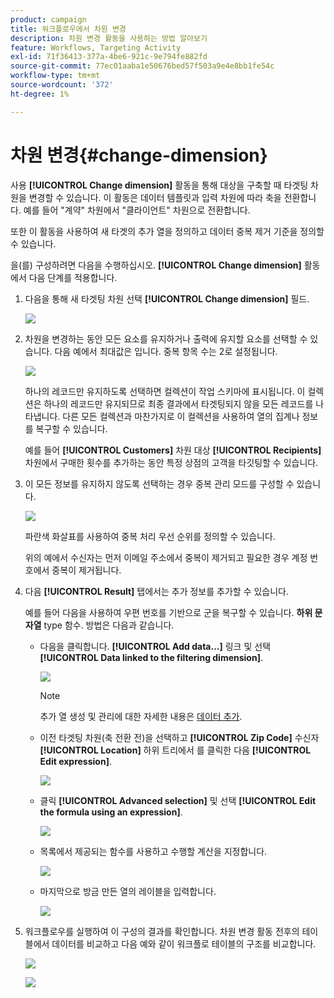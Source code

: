 ```yaml
---
product: campaign
title: 워크플로우에서 차원 변경
description: 차원 변경 활동을 사용하는 방법 알아보기
feature: Workflows, Targeting Activity
exl-id: 71f36413-377a-4be6-921c-9e794fe882fd
source-git-commit: 77ec01aaba1e50676bed57f503a9e4e8bb1fe54c
workflow-type: tm+mt
source-wordcount: '372'
ht-degree: 1%

---
```


# 차원 변경{#change-dimension}

사용 **[!UICONTROL Change dimension]** 활동을 통해 대상을 구축할 때 타겟팅 차원을 변경할 수 있습니다. 이 활동은 데이터 템플릿과 입력 차원에 따라 축을 전환합니다. 예를 들어 &quot;계약&quot; 차원에서 &quot;클라이언트&quot; 차원으로 전환합니다.

또한 이 활동을 사용하여 새 타겟의 추가 열을 정의하고 데이터 중복 제거 기준을 정의할 수 있습니다.

을(를) 구성하려면 다음을 수행하십시오. **[!UICONTROL Change dimension]** 활동에서 다음 단계를 적용합니다.

1. 다음을 통해 새 타겟팅 차원 선택 **[!UICONTROL Change dimension]** 필드.

   ![](assets/s_user_change_dimension_param1.png)

1. 차원을 변경하는 동안 모든 요소를 유지하거나 출력에 유지할 요소를 선택할 수 있습니다. 다음 예에서 최대값은 입니다. 중복 항목 수는 2로 설정됩니다.

   ![](assets/s_user_change_dimension_limit.png)

   하나의 레코드만 유지하도록 선택하면 컬렉션이 작업 스키마에 표시됩니다. 이 컬렉션은 하나의 레코드만 유지되므로 최종 결과에서 타겟팅되지 않을 모든 레코드를 나타냅니다. 다른 모든 컬렉션과 마찬가지로 이 컬렉션을 사용하여 열의 집계나 정보를 복구할 수 있습니다.

   예를 들어 **[!UICONTROL Customers]** 차원 대상 **[!UICONTROL Recipients]** 차원에서 구매한 횟수를 추가하는 동안 특정 상점의 고객을 타깃팅할 수 있습니다.

1. 이 모든 정보를 유지하지 않도록 선택하는 경우 중복 관리 모드를 구성할 수 있습니다.

   ![](assets/s_user_change_dimension_param2.png)

   파란색 화살표를 사용하여 중복 처리 우선 순위를 정의할 수 있습니다.

   위의 예에서 수신자는 먼저 이메일 주소에서 중복이 제거되고 필요한 경우 계정 번호에서 중복이 제거됩니다.

1. 다음 **[!UICONTROL Result]** 탭에서는 추가 정보를 추가할 수 있습니다.

   예를 들어 다음을 사용하여 우편 번호를 기반으로 군을 복구할 수 있습니다. **하위 문자열** type 함수. 방법은 다음과 같습니다.

   * 다음을 클릭합니다. **[!UICONTROL Add data...]** 링크 및 선택 **[!UICONTROL Data linked to the filtering dimension]**.

     ![](assets/wf_change-dimension_sample_01.png)

     >[!NOTE]
     >
     >추가 열 생성 및 관리에 대한 자세한 내용은 [데이터 추가](query.md#add-data).

   * 이전 타겟팅 차원(축 전환 전)을 선택하고 **[!UICONTROL Zip Code]** 수신자 **[!UICONTROL Location]** 하위 트리에서 를 클릭한 다음 **[!UICONTROL Edit expression]**.

     ![](assets/wf_change-dimension_sample_02.png)

   * 클릭 **[!UICONTROL Advanced selection]** 및 선택 **[!UICONTROL Edit the formula using an expression]**.

     ![](assets/wf_change-dimension_sample_03.png)

   * 목록에서 제공되는 함수를 사용하고 수행할 계산을 지정합니다.

     ![](assets/wf_change-dimension_sample_04.png)

   * 마지막으로 방금 만든 열의 레이블을 입력합니다.

     ![](assets/wf_change-dimension_sample_05.png)

1. 워크플로우를 실행하여 이 구성의 결과를 확인합니다. 차원 변경 활동 전후의 테이블에서 데이터를 비교하고 다음 예와 같이 워크플로 테이블의 구조를 비교합니다.

   ![](assets/wf_change-dimension_sample_06.png)

   ![](assets/wf_change-dimension_sample_07.png)
